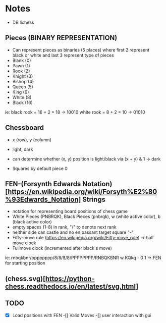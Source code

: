 # Notes
- DB lichess


## Pieces (BINARY REPRESENTATION)
- Can represent pieces as binaries (5 places) where first 2 represent black or white and last 3 represent type of pieces
- Blank (0)
- Pawn (1)
- Rook (2)
- Knight (3)
- Bishop (4)
- Queen (5)
- King (6)
- White (8)
- Black (16)

ie: black rook = 16 + 2 = 18 -> 10010
    white rook = 8 + 2 = 10 -> 01010

## Chessboard
- x (row), y (column)
- light, dark
- can determine whether (x, y) position is light/black via 
(x + y) & 1 -> dark

- Squares by default piece 0

## FEN-(Forsynth Edwards Notation)[https://en.wikipedia.org/wiki/Forsyth%E2%80%93Edwards_Notation] Strings
- notation for representing board positions of chess game
- White Pieces (PNBRQK), Black Pieces (pnbrqk), w (white active color), b (black active color)
- empty spaces (1-8) in rank, "/" to denote next rank
- neither side can castle and no en passant target square "-"
- Fifty-move rule (https://en.wikipedia.org/wiki/Fifty-move_rule) -> half move clock
- Fullmove clock (incremented after black's move)

ie:
rnbqkbnr/pppppppp/8/8/8/8/PPPPPPPP/RNBQKBNR w KQkq - 0 1
-> FEN for starting position

## (chess.svg)[https://python-chess.readthedocs.io/en/latest/svg.html]


## TODO
-[x] Load positions with FEN
-[] Valid Moves
-[] user interaction with gui


